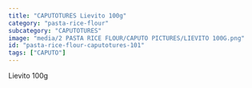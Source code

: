 ```yaml
---
title: "CAPUTOTURES Lievito 100g"
category: "pasta-rice-flour"
subcategory: "CAPUTOTURES"
image: "media/2 PASTA RICE FLOUR/CAPUTO PICTURES/LIEVITO 100G.png"
id: "pasta-rice-flour-caputotures-101"
tags: ["CAPUTO"]
---
```


Lievito 100g

